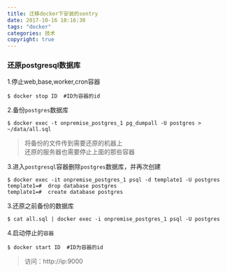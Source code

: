 ```yaml
---
title: 迁移docker下安装的sentry
date: 2017-10-16 18:16:30
tags: "docker"
categories: 技术
copyright: true
---
```

### 还原postgresql数据库
1.停止web,base,worker,cron容器

```
$ docker stop ID  #ID为容器的id
```
2.备份`postgres`数据库

```
$ docker exec -t onpremise_postgres_1 pg_dumpall -U postgres > ~/data/all.sql
```
<!--more-->

> 将备份的文件传到需要还原的机器上  
> 还原的服务器也需要停止上面的那些容器

3.进入`postgresql`容器删除`postgres`数据库，并再次创建

```
$ docker exec -it onpremise_postgres_1 psql -d template1 -U postgres  
template1=#  drop database postgres
template1=#  create database postgres
```
3.还原之前备份的数据库

```
$ cat all.sql | docker exec -i onpremise_postgres_1 psql -U postgres
```
4.启动停止的`容器`

```
$ docker start ID  #ID为容器的id
```
> 访问：http://ip:9000
